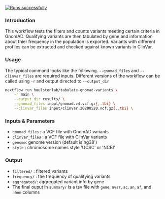 [![Runs successfully](https://github.com/houlstonlab/tabulate-gnomad-variants/actions/workflows/runs-successfully.yml/badge.svg)](https://github.com/houlstonlab/tabulate-gnomad-variants/actions/workflows/runs-successfully.yml)

### Introduction

This workflow tests the filters and counts variants meeting certain criteria in GnomAD. Qualifying
variants are then tabulated by gene and information about thier frequency in the population is 
exported. Variants with different profiles can be extracted and checked against known variants in
ClinVar.

### Usage

The typical command looks like the following. `--gnomad_files` and `--clinvar_files` are required inputs. 
Different versions of the workflow can be called using `-r` and output directed to `--output_dir`

```bash
nextflow run houlstonlab/tabulate-gnomad-variants \
    -r main \
    --output_dir results/ \
    --gnomad_files input/gnomad.v4.vcf.gz{,.tbi} \
    --clinvar_files input/clinvar.20200520.vcf.gz{,.tbi} \
```

### Inputs & Parameters

- `gnomad_files`  : a VCF file with GnomAD variants
- `clinvar_files` : a VCF file with ClinVar variants
- `genome`: genome version (default is'hg38') 
- `style` : chromosome names style 'UCSC' or 'NCBI'
    
### Output

- `filtered/`  : filtered variants
- `frequency/` : the frequency of qualifying variants
- `aggregated/`: aggregated variant info by gene
- The final ouput in `summary/` is a tsv file with `gene`, `nvar`, `ac`, `an`, `af`, and `nhom` columns

